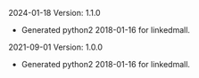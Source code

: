 2024-01-18 Version: 1.1.0
- Generated python2 2018-01-16 for linkedmall.

2021-09-01 Version: 1.0.0
- Generated python2 2018-01-16 for linkedmall.


